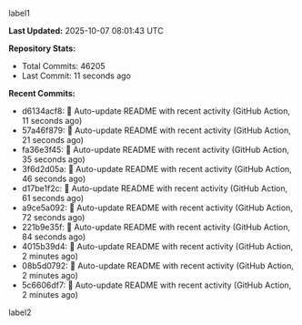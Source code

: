 
label1 
<!-- ACTIVITY_START -->
**Last Updated:** 2025-10-07 08:01:43 UTC

**Repository Stats:**
- Total Commits: 46205
- Last Commit: 11 seconds ago

**Recent Commits:**
- d6134acf8: 🤖 Auto-update README with recent activity (GitHub Action, 11 seconds ago)
- 57a46f879: 🤖 Auto-update README with recent activity (GitHub Action, 21 seconds ago)
- fa36e3f45: 🤖 Auto-update README with recent activity (GitHub Action, 35 seconds ago)
- 3f6d2d05a: 🤖 Auto-update README with recent activity (GitHub Action, 46 seconds ago)
- d17be1f2c: 🤖 Auto-update README with recent activity (GitHub Action, 61 seconds ago)
- a9ce5a092: 🤖 Auto-update README with recent activity (GitHub Action, 72 seconds ago)
- 221b9e35f: 🤖 Auto-update README with recent activity (GitHub Action, 84 seconds ago)
- 4015b39d4: 🤖 Auto-update README with recent activity (GitHub Action, 2 minutes ago)
- 08b5d0792: 🤖 Auto-update README with recent activity (GitHub Action, 2 minutes ago)
- 5c6606df7: 🤖 Auto-update README with recent activity (GitHub Action, 2 minutes ago)
<!-- ACTIVITY_END -->

label2
